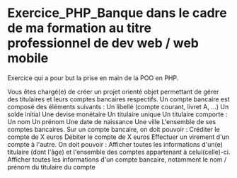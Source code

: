 # Exercice_PHP_Banque dans le cadre de ma formation au titre professionnel de dev web / web mobile
Exercice qui a pour but la prise en main de la POO en PHP.

Vous êtes chargé(e) de créer un projet orienté objet permettant de gérer des titulaires 
et leurs comptes bancaires respectifs.
Un compte bancaire est composé des éléments suivants :
Un libellé (compte courant, livret A, ...)
Un solde initial
Une devise monétaire
Un titulaire unique
Un titulaire comporte :
Un nom
Un prénom
Une date de naissance
Une ville
L'ensemble de ses comptes bancaires.
Sur un compte bancaire, on doit pouvoir :
Créditer le compte de X euros
Débiter le compte de X euros
Effectuer un virement d'un compte à l'autre.
On doit pouvoir :
Afficher toutes les informations d'un(e) titulaire (dont l'âge) et l'ensemble des comptes 
appartenant à celui(celle)-ci.
Afficher toutes les informations d'un compte bancaire, notamment le nom / prénom du 
titulaire du compte
